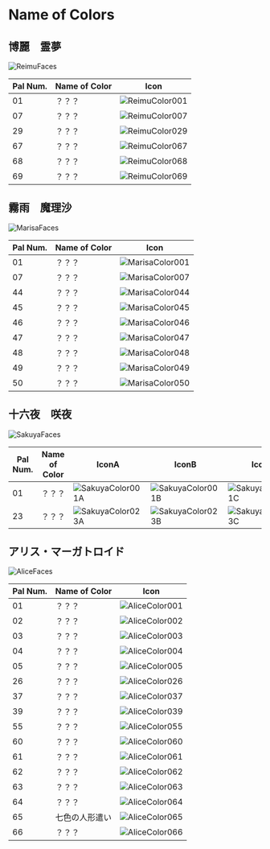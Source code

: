 # Name of Colors

## 博麗　霊夢
![ReimuFaces](https://github.com/IkuTronHD/Touhou-Kagehakuchuumu---Shadow-Daydream/blob/main/img/Select/pl00_ct02.png)

| Pal Num. | Name of Color | Icon |
|----------|---------------|-----------|
| 01 | ？？？ | ![ReimuColor001](https://github.com/IkuTronHD/Touhou-Kagehakuchuumu---Shadow-Daydream/blob/main/Reimu/Colors/001.png) |
| 07 | ？？？ | ![ReimuColor007](https://github.com/IkuTronHD/Touhou-Kagehakuchuumu---Shadow-Daydream/blob/main/Reimu/Colors/007.png) |
| 29 | ？？？ | ![ReimuColor029](https://github.com/IkuTronHD/Touhou-Kagehakuchuumu---Shadow-Daydream/blob/main/Reimu/Colors/029.png) |
| 67 | ？？？ | ![ReimuColor067](https://github.com/IkuTronHD/Touhou-Kagehakuchuumu---Shadow-Daydream/blob/main/Reimu/Colors/067.png) |
| 68 | ？？？ | ![ReimuColor068](https://github.com/IkuTronHD/Touhou-Kagehakuchuumu---Shadow-Daydream/blob/main/Reimu/Colors/068.png) |
| 69 | ？？？ | ![ReimuColor069](https://github.com/IkuTronHD/Touhou-Kagehakuchuumu---Shadow-Daydream/blob/main/Reimu/Colors/069.png) |

## 霧雨　魔理沙
![MarisaFaces](https://github.com/IkuTronHD/Touhou-Kagehakuchuumu---Shadow-Daydream/blob/main/img/Select/pl01_ct02.png)

| Pal Num. | Name of Color | Icon |
|----------|---------------|-----------|
| 01 | ？？？ | ![MarisaColor001](https://github.com/IkuTronHD/Touhou-Kagehakuchuumu---Shadow-Daydream/blob/main/Marisa/Colors/001.png) |
| 07 | ？？？ | ![MarisaColor007](https://github.com/IkuTronHD/Touhou-Kagehakuchuumu---Shadow-Daydream/blob/main/Marisa/Colors/007.png) |
| 44 | ？？？ | ![MarisaColor044](https://github.com/IkuTronHD/Touhou-Kagehakuchuumu---Shadow-Daydream/blob/main/Marisa/Colors/044.png) |
| 45 | ？？？ | ![MarisaColor045](https://github.com/IkuTronHD/Touhou-Kagehakuchuumu---Shadow-Daydream/blob/main/Marisa/Colors/045.png) |
| 46 | ？？？ | ![MarisaColor046](https://github.com/IkuTronHD/Touhou-Kagehakuchuumu---Shadow-Daydream/blob/main/Marisa/Colors/046.png) |
| 47 | ？？？ | ![MarisaColor047](https://github.com/IkuTronHD/Touhou-Kagehakuchuumu---Shadow-Daydream/blob/main/Marisa/Colors/047.png) |
| 48 | ？？？ | ![MarisaColor048](https://github.com/IkuTronHD/Touhou-Kagehakuchuumu---Shadow-Daydream/blob/main/Marisa/Colors/048.png) |
| 49 | ？？？ | ![MarisaColor049](https://github.com/IkuTronHD/Touhou-Kagehakuchuumu---Shadow-Daydream/blob/main/Marisa/Colors/049.png) |
| 50 | ？？？ | ![MarisaColor050](https://github.com/IkuTronHD/Touhou-Kagehakuchuumu---Shadow-Daydream/blob/main/Marisa/Colors/050.png) |

## 十六夜　咲夜
![SakuyaFaces](https://github.com/IkuTronHD/Touhou-Kagehakuchuumu---Shadow-Daydream/blob/main/img/Select/pl02a_ct02.png)

| Pal Num. | Name of Color | IconA | IconB | IconC |
|----------|---------------|-----------|-----------|-----------|
| 01 | ？？？ | ![SakuyaColor001A](https://github.com/IkuTronHD/Touhou-Kagehakuchuumu---Shadow-Daydream/blob/main/Sakuya/Colors/001A.png) | ![SakuyaColor001B](https://github.com/IkuTronHD/Touhou-Kagehakuchuumu---Shadow-Daydream/blob/main/Sakuya/Colors/001B.png) | ![SakuyaColor001C](https://github.com/IkuTronHD/Touhou-Kagehakuchuumu---Shadow-Daydream/blob/main/Sakuya/Colors/001C.png) |
| 23 | ？？？ | ![SakuyaColor023A](https://github.com/IkuTronHD/Touhou-Kagehakuchuumu---Shadow-Daydream/blob/main/Sakuya/Colors/023A.png) | ![SakuyaColor023B](https://github.com/IkuTronHD/Touhou-Kagehakuchuumu---Shadow-Daydream/blob/main/Sakuya/Colors/023B.png) | ![SakuyaColor023C](https://github.com/IkuTronHD/Touhou-Kagehakuchuumu---Shadow-Daydream/blob/main/Sakuya/Colors/023C.png) |

## アリス・マーガトロイド
![AliceFaces](https://github.com/IkuTronHD/Touhou-Kagehakuchuumu---Shadow-Daydream/blob/main/img/Select/pl03_ct02.png)

| Pal Num. | Name of Color | Icon |
|----------|---------------|-----------|
| 01 | ？？？ | ![AliceColor001](https://github.com/IkuTronHD/Touhou-Kagehakuchuumu---Shadow-Daydream/blob/main/Alice/Colors/001.png) |
| 02 | ？？？ | ![AliceColor002](https://github.com/IkuTronHD/Touhou-Kagehakuchuumu---Shadow-Daydream/blob/main/Alice/Colors/002.png) |
| 03 | ？？？ | ![AliceColor003](https://github.com/IkuTronHD/Touhou-Kagehakuchuumu---Shadow-Daydream/blob/main/Alice/Colors/003.png) |
| 04 | ？？？ | ![AliceColor004](https://github.com/IkuTronHD/Touhou-Kagehakuchuumu---Shadow-Daydream/blob/main/Alice/Colors/004.png) |
| 05 | ？？？ | ![AliceColor005](https://github.com/IkuTronHD/Touhou-Kagehakuchuumu---Shadow-Daydream/blob/main/Alice/Colors/005.png) |
| 26 | ？？？ | ![AliceColor026](https://github.com/IkuTronHD/Touhou-Kagehakuchuumu---Shadow-Daydream/blob/main/Alice/Colors/026.png) |
| 37 | ？？？ | ![AliceColor037](https://github.com/IkuTronHD/Touhou-Kagehakuchuumu---Shadow-Daydream/blob/main/Alice/Colors/037.png) |
| 39 | ？？？ | ![AliceColor039](https://github.com/IkuTronHD/Touhou-Kagehakuchuumu---Shadow-Daydream/blob/main/Alice/Colors/039.png) |
| 55 | ？？？ | ![AliceColor055](https://github.com/IkuTronHD/Touhou-Kagehakuchuumu---Shadow-Daydream/blob/main/Alice/Colors/055.png) |
| 60 | ？？？ | ![AliceColor060](https://github.com/IkuTronHD/Touhou-Kagehakuchuumu---Shadow-Daydream/blob/main/Alice/Colors/060.png) |
| 61 | ？？？ | ![AliceColor061](https://github.com/IkuTronHD/Touhou-Kagehakuchuumu---Shadow-Daydream/blob/main/Alice/Colors/061.png) |
| 62 | ？？？ | ![AliceColor062](https://github.com/IkuTronHD/Touhou-Kagehakuchuumu---Shadow-Daydream/blob/main/Alice/Colors/062.png) |
| 63 | ？？？ | ![AliceColor063](https://github.com/IkuTronHD/Touhou-Kagehakuchuumu---Shadow-Daydream/blob/main/Alice/Colors/063.png) |
| 64 | ？？？ | ![AliceColor064](https://github.com/IkuTronHD/Touhou-Kagehakuchuumu---Shadow-Daydream/blob/main/Alice/Colors/064.png) |
| 65 | 七色の人形遣い | ![AliceColor065](https://github.com/IkuTronHD/Touhou-Kagehakuchuumu---Shadow-Daydream/blob/main/Alice/Colors/065.png) |
| 66 | ？？？ | ![AliceColor066](https://github.com/IkuTronHD/Touhou-Kagehakuchuumu---Shadow-Daydream/blob/main/Alice/Colors/066.png) |
